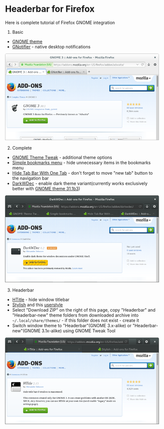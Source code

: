 # Headerbar for Firefox

Here is complete tutorial of Firefox GNOME integration

1. Basic

 * [GNOME theme](https://addons.mozilla.org/firefox/addon/adwaita/)
 * [GNotifier](https://addons.mozilla.org/firefox/addon/gnotifier/) - native desktop notifications

![Screenshot with basic setup](screenshots/screenshot-basic.png)

2. Complete

 * [GNOME Theme Tweak](https://addons.mozilla.org/firefox/addon/gnome-theme-tweak/) - additional theme options
 * [Simple bookmarks menu](https://addons.mozilla.org/firefox/addon/simple-bookmarks-menu/) - hide unnecessary items in the bookmarks menu
 * [Hide Tab Bar With One Tab](https://addons.mozilla.org/firefox/addon/hide-tab-bar-with-one-tab/) - don't forget to move "new tab" button to the navigation bar
 * [DarkWDec](https://addons.mozilla.org/firefox/addon/darkwdec/) - enable dark theme variant(currently works exclusively better with [GNOME theme 31.1b3](https://launchpad.net/gnome-integration/firefox-gnome/firefox-gnome-releases/+download/gnome-firefox-31.1b3.xpi))

![Screenshot with recommended setup](screenshots/screenshot-complete.png)

3. Headerbar

 * [HTitle](https://addons.mozilla.org/firefox/addon/htitle/) - hide window titlebar
 * [Stylish](https://addons.mozilla.org/firefox/addon/stylish/) and this [userstyle](https://userstyles.org/styles/91417/)
 * Select "Download ZIP" on the right of this page, copy "Headerbar" and "Headerbar-new" theme folders from downloaded archive into <code>~/.local/share/themes/</code> - if this folder does not exist - create it
 * Switch window theme to "Headerbar"(GNOME 3.x-alike) or "Headerbar-new"(GNOME 3.1x-alike) using GNOME Tweak Tool

![Screenshot with advanced setup](screenshots/screenshot-headerbar.png)
